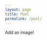 ```yaml
---
layout: page
title: Pool
permalink: /pool/
---
```



<span id="image_button"> Add an image! </span>

<script src="/assets/content.js" type="text/javascript"></script> 

<!-- ![ nature Picture ](/assets/nature.jpg) -->



<script type="text/javascript">

	// #image_button listens for click, places image
	$( "#image_button" ).click( content.image.place );

	// img elements listen for click, change to 70% width
    $( "#image_button" ).click( width", "70%);

</script>